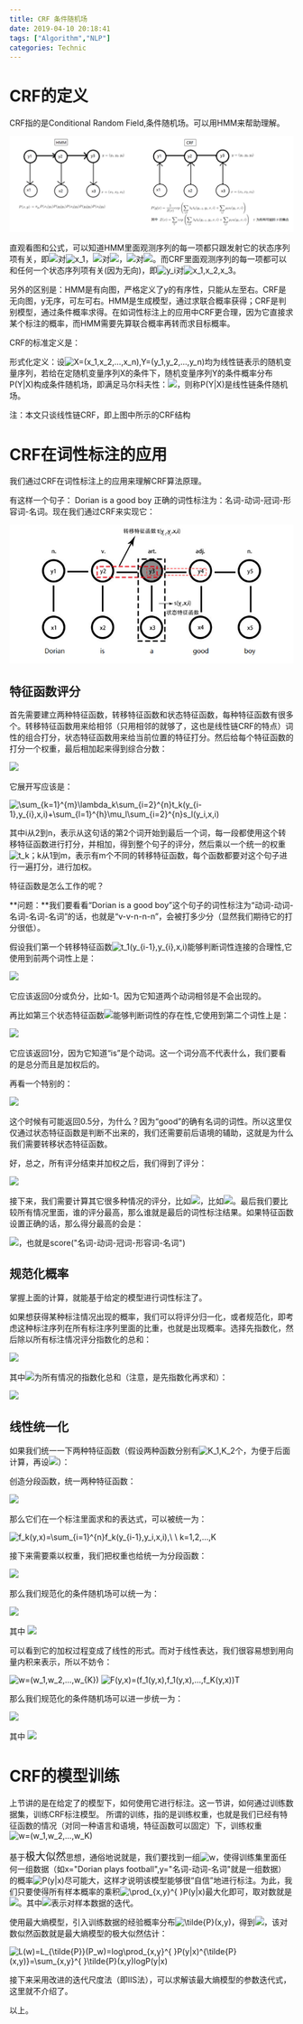 ```yaml
---
title: CRF 条件随机场
date: 2019-04-10 20:18:41
tags: ["Algorithm","NLP"]
categories: Technic
---
```


# CRF的定义

CRF指的是Conditional Random Field,条件随机场。可以用HMM来帮助理解。

![](/uploads/CRF_1.png)

直观看图和公式，可以知道HMM里面观测序列的每一项都只跟发射它的状态序列项有关，即<img src="https://latex.codecogs.com/gif.latex?y_1"  />对<img src="https://latex.codecogs.com/gif.latex?x_1" title="x_1" />，<img src="https://latex.codecogs.com/gif.latex?y_2"  />对<img src="https://latex.codecogs.com/gif.latex?x_2"  />，<img src="https://latex.codecogs.com/gif.latex?y_3"  />对<img src="https://latex.codecogs.com/gif.latex?x_3"  />。而CRF里面观测序列的每一项都可以和任何一个状态序列项有关(因为无向)，即<img src="https://latex.codecogs.com/gif.latex?y_i" title="y_i" />对<img src="https://latex.codecogs.com/gif.latex?x_1,x_2,x_3" title="x_1,x_2,x_3" />。

另外的区别是：HMM是有向图，严格定义了y的有序性，只能从左至右。CRF是无向图，y无序，可左可右。HMM是生成模型，通过求联合概率获得；CRF是判别模型，通过条件概率求得。在如词性标注上的应用中CRF更合理，因为它直接求某个标注的概率，而HMM需要先算联合概率再转而求目标概率。

CRF的标准定义是：

形式化定义：设<img src="https://latex.codecogs.com/gif.latex?X=(x_1,x_2,...,x_n),Y=(y_1,y_2,...,y_n)" title="X=(x_1,x_2,...,x_n),Y=(y_1,y_2,...,y_n)" />均为线性链表示的随机变量序列，若给在定随机变量序列X的条件下，随机变量序列Y的条件概率分布P(Y|X)构成条件随机场，即满足马尔科夫性：<img src="https://latex.codecogs.com/gif.latex?P(y_i|x,y_1,...,y_{i-1},y_{i&plus;1},...,y_n)=P(y_i|x,y_{i-1},y_{i&plus;1}),\&space;\&space;i=1,2,...,n" />，则称P(Y|X)是线性链条件随机场。

注：本文只谈线性链CRF，即上图中所示的CRF结构

# CRF在词性标注的应用

我们通过CRF在词性标注上的应用来理解CRF算法原理。

有这样一个句子： Dorian is a good boy 正确的词性标注为：名词-动词-冠词-形容词-名词。现在我们通过CRF来实现它：

![](/uploads/CRF_2.png)

## 特征函数评分
首先需要建立两种特征函数，转移特征函数和状态特征函数，每种特征函数有很多个。转移特征函数用来给相邻（只用相邻的就够了，这也是线性链CRF的特点）词性的组合打分，状态特征函数用来给当前位置的特征打分。然后给每个特征函数的打分一个权重，最后相加起来得到综合分数：

<img src="https://latex.codecogs.com/gif.latex?\sum_{i,k}^{&space;}\lambda_kt_k(y_{i-1},y_{i},x,i)&plus;\sum_{i,l}^{&space;}\mu_ls_l(y_i,x,i)"/>

它展开写应该是：

<img src="https://latex.codecogs.com/gif.latex?\sum_{k=1}^{m}\lambda_k\sum_{i=2}^{n}t_k(y_{i-1},y_{i},x,i)&plus;\sum_{l=1}^{h}\mu_l\sum_{i=2}^{n}s_l(y_i,x,i)" title="\sum_{k=1}^{m}\lambda_k\sum_{i=2}^{n}t_k(y_{i-1},y_{i},x,i)+\sum_{l=1}^{h}\mu_l\sum_{i=2}^{n}s_l(y_i,x,i)" />

其中i从2到n，表示从这句话的第2个词开始到最后一个词，每一段都使用这个转移特征函数进行打分，并相加，得到整个句子的评分，然后乘以一个统一的权重<img src="https://latex.codecogs.com/gif.latex?t_k" title="t_k" />；k从1到m，表示有m个不同的转移特征函数，每个函数都要对这个句子进行一遍打分，进行加权。

特征函数是怎么工作的呢？

**问题：**我们要看看“Dorian is a good boy”这个句子的词性标注为“动词-动词-名词-名词-名词”的话，也就是“v-v-n-n-n”，会被打多少分（显然我们期待它的打分很低）。

假设我们第一个转移特征函数<img src="https://latex.codecogs.com/gif.latex?t_1(y_{i-1},y_{i},x,i)" title="t_1(y_{i-1},y_{i},x,i)" />能够判断词性连接的合理性,它使用到前两个词性上是：

<img src="https://latex.codecogs.com/gif.latex?t_1(v,v,''Dorian\&space;is\&space;a\&space;good\&space;boy'',2)" />

它应该返回0分或负分，比如-1。因为它知道两个动词相邻是不会出现的。

再比如第三个状态特征函数<img src="https://latex.codecogs.com/gif.latex?s_3(y_{i},x,i)"  />能够判断词性的存在性,它使用到第二个词性上是：

<img src="https://latex.codecogs.com/gif.latex?s_3(v,''Dorian\&space;is\&space;a\&space;good\&space;boy'',2)"  />

它应该返回1分，因为它知道“is”是个动词。这一个词分高不代表什么，我们要看的是总分而且是加权后的。

再看一个特别的：

<img src="https://latex.codecogs.com/gif.latex?s_3(n,''Dorian\&space;is\&space;a\&space;good\&space;boy'',4)"  />

这个时候有可能返回0.5分，为什么？因为“good”的确有名词的词性。所以这里仅仅通过状态特征函数是判断不出来的，我们还需要前后语境的辅助，这就是为什么我们需要转移状态特征函数。

好，总之，所有评分结束并加权之后，我们得到了评分：

<img src="https://latex.codecogs.com/gif.latex?score(v-v-n-n-n)=\sum_{k=1}^{m}\lambda_k\sum_{i=2}^{5}t_k(y_{i-1},y_{i},''Dorian\&space;is\&space;a\&space;good\&space;boy'',i)&plus;\sum_{l=1}^{h}\mu_l\sum_{i=2}^{5}s_l(y_i,''Dorian\&space;is\&space;a\&space;good\&space;boy'',i)"  />

接下来，我们需要计算其它很多种情况的评分，比如<img src="https://latex.codecogs.com/gif.latex?score(v-v-v-n-n)"  />，比如<img src="https://latex.codecogs.com/gif.latex?score(v-p-v-art-n)"  />。最后我们要比较所有情况里面，谁的评分最高，那么谁就是最后的词性标注结果。如果特征函数设置正确的话，那么得分最高的会是：

<img src="https://latex.codecogs.com/gif.latex?score(n-v-art-adj-n)"  />，也就是score("名词-动词-冠词-形容词-名词")

## 规范化概率

掌握上面的计算，就能基于给定的模型进行词性标注了。

如果想获得某种标注情况出现的概率，我们可以将评分归一化，或者规范化，即考虑这种标注序列在所有标注序列里面的比重，也就是出现概率。选择先指数化，然后除以所有标注情况评分指数化的总和：

<img src="https://latex.codecogs.com/gif.latex?P(y|x)=\frac{1}{Z(x)}&space;exp&space;\left(&space;\sum_{i,k}^{&space;}\lambda_kt_k(y_{i-1},y_{i},x,i)&plus;\sum_{i,l}^{&space;}\mu_ls_l(y_i,x,i)&space;\right&space;)"  />

其中<img src="https://latex.codecogs.com/gif.latex?Z(x)"  />为所有情况的指数化总和（注意，是先指数化再求和）：

<img src="https://latex.codecogs.com/gif.latex?Z(x)=\sum_{y}^{&space;}&space;exp&space;\left(&space;\sum_{i,k}^{&space;}\lambda_kt_k(y_{i-1},y_{i},x,i)&plus;\sum_{i,l}^{&space;}\mu_ls_l(y_i,x,i)&space;\right&space;)" />

## 线性统一化
如果我们统一一下两种特征函数（假设两种函数分别有<img src="https://latex.codecogs.com/gif.latex?K_1,K_2" title="K_1,K_2" />个，为便于后面计算，再设<img src="https://latex.codecogs.com/gif.latex?K=K_1+K_2" />）：

创造分段函数，统一两种特征函数：

<img src="https://latex.codecogs.com/gif.latex?f_k(y_{i-1},y_{i},x,i)=\left\{\begin{matrix}&space;\&space;t_k(y_{i-1},y_i,x,i),\&space;\&space;k=1,2,...,K_1\&space;\&space;\&space;\&space;\&space;\&space;\&space;\&space;\&space;\\&space;\&space;s_l(y_i,x,i),\&space;\&space;k=K_1&plus;l;\&space;l=1,2,...,K_2&space;\end{matrix}\right."  />

那么它们在一个标注里面求和的表达式，可以被统一为：

<img src="https://latex.codecogs.com/gif.latex?f_k(y,x)=\sum_{i=1}^{n}f_k(y_{i-1},y_i,x,i),\&space;\&space;k=1,2,...,K" title="f_k(y,x)=\sum_{i=1}^{n}f_k(y_{i-1},y_i,x,i),\ \ k=1,2,...,K" />

接下来需要乘以权重，我们把权重也给统一为分段函数：

<img src="https://latex.codecogs.com/gif.latex?w_k=\left\{\begin{matrix}&space;\&space;\lambda_k,\&space;\&space;k=1,2,...,K_1\&space;\&space;\&space;\&space;\&space;\&space;\&space;\&space;\&space;\&space;\&space;\&space;\&space;\&space;\&space;\\&space;\&space;\mu_l,\&space;\&space;k=K_1&plus;l;\&space;l=1,2,...,K_2&space;\end{matrix}\right."  />

那么我们规范化的条件随机场可以统一为：

<img src="https://latex.codecogs.com/gif.latex?P(y|x)=\frac{1}{Z(x)}exp\sum_{k=1}^{K}w_kf_k(y,x)"  />

其中 <img src="https://latex.codecogs.com/gif.latex?Z(x)=\sum_{y}^{&space;}exp\sum_{k=1}^{K}w_kf_k(y,x)"  />

可以看到它的加权过程变成了线性的形式。而对于线性表达，我们很容易想到用向量内积来表示，所以不妨令：

<img src="https://latex.codecogs.com/gif.latex?w=(w_1,w_2,...,w_{K})" title="w=(w_1,w_2,...,w_{K})" />

<img src="https://latex.codecogs.com/gif.latex?F(y,x)=(f_1(y,x),f_1(y,x),...,f_K(y,x))T" title="F(y,x)=(f_1(y,x),f_1(y,x),...,f_K(y,x))T" />

那么我们规范化的条件随机场可以进一步统一为：

<img src="https://latex.codecogs.com/gif.latex?P(y|x)=\frac{1}{Z_w(x)}exp(wF(y,x))"  />

其中 <img src="https://latex.codecogs.com/gif.latex?Z_w(x)=\sum_{y}^{&space;}exp(wF(y,x))"  />

# CRF的模型训练

上节讲的是在给定了的模型下，如何使用它进行标注。这一节讲，如何通过训练数据集，训练CRF标注模型。
所谓的训练，指的是训练权重，也就是我们已经有特征函数的情况（对同一种语言和语境，特征函数可以固定）下，训练权重<img src="https://latex.codecogs.com/gif.latex?w=(w_1,w_2,...,w_K)" title="w=(w_1,w_2,...,w_K)" />

基于<font size="4">极大似然</font>思想，通俗地说就是，我们要找到一组<img src="https://latex.codecogs.com/gif.latex?w" title="w" />，使得训练集里面任何一组数据（如x="Dorian plays football",y="名词-动词-名词"就是一组数据）的概率<img src="https://latex.codecogs.com/gif.latex?P(y|x)" title="P(y|x)" />尽可能大，这样才说明该模型能够很“自信”地进行标注。为此，我们只要使得所有样本概率的乘积<img src="https://latex.codecogs.com/gif.latex?\prod_{x,y}^{&space;}P(y|x)" title="\prod_{x,y}^{ }P(y|x)" />最大化即可，取对数就是<img src="https://latex.codecogs.com/gif.latex?log\prod_{x,y}^{&space;}P(y|x)"  />。其中<img src="https://latex.codecogs.com/gif.latex?\prod_{x,y}^{&space;}"  />表示对样本数据的迭代。

使用最大熵模型，引入训练数据的经验概率分布<img src="https://latex.codecogs.com/gif.latex?\tilde{P}(x,y)" title="\tilde{P}(x,y)" />，得到<img src="https://latex.codecogs.com/gif.latex?log\prod_{x,y}^{&space;}P(y|x)^{\tilde{P}(x,y)}"  />，该对数似然函数就是最大熵模型的极大似然估计：

<img src="https://latex.codecogs.com/gif.latex?L(w)=L_{\tilde{P}}(P_w)=log\prod_{x,y}^{&space;}P(y|x)^{\tilde{P}(x,y)}=\sum_{x,y}^{&space;}\tilde{P}(x,y)logP(y|x)" title="L(w)=L_{\tilde{P}}(P_w)=log\prod_{x,y}^{ }P(y|x)^{\tilde{P}(x,y)}=\sum_{x,y}^{ }\tilde{P}(x,y)logP(y|x)" />

接下来采用改进的迭代尺度法（即IIS法），可以求解该最大熵模型的参数迭代式，这里就不介绍了。

以上。









